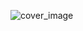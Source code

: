 ![cover_image](https://user-images.githubusercontent.com/86215668/148645133-6b59985c-4f32-4b3a-921e-ad528d93ceb0.jpg)
